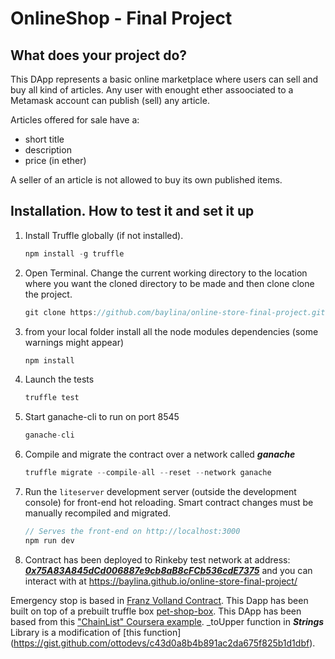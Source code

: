 # OnlineShop - Final Project

## What does your project do?
This DApp represents a basic online marketplace where users can sell and buy all kind of articles. Any user with enought ether assoociated to a Metamask account can publish (sell) any article.

Articles offered for sale have a:
- short title
- description
- price (in ether)

A seller of an article is not allowed to buy its own published items.


## Installation. How to test it and set it up

1. Install Truffle globally (if not installed).
    ```javascript
    npm install -g truffle
    ```
2. Open Terminal. Change the current working directory to the location where you want the cloned directory to be made and then clone clone the project.
    ```javascript
    git clone https://github.com/baylina/online-store-final-project.git
    ```
3. from your local folder install all the node modules dependencies (some warnings might appear)
    ```javascript
    npm install
    ```
4. Launch the tests
    ```javascript
    truffle test
    ```
5. Start ganache-cli to run on port 8545
    ```javascript
    ganache-cli
    ```
6. Compile and migrate the contract over a network called ***ganache***
    ```javascript
    truffle migrate --compile-all --reset --network ganache
    ```
7. Run the `liteserver` development server (outside the development console) for front-end hot reloading. Smart contract changes must be manually recompiled and migrated.
    ```javascript
    // Serves the front-end on http://localhost:3000
    npm run dev
    ```
8. Contract has been deployed to Rinkeby test network at address: [***0x75A83A845dCd006887e9cb8aB8cFCb536cdE7375***](https://rinkeby.etherscan.io/address/0x75a83a845dcd006887e9cb8ab8cfcb536cde7375) and you can interact with at
https://baylina.github.io/online-store-final-project/





Emergency stop is based in [Franz Volland  Contract](https://fravoll.github.io/solidity-patterns/emergency_stop.html).
This Dapp has been built on top of a prebuilt truffle box [pet-shop-box](https://github.com/truffle-box/pet-shop-box).
This DApp has been based from this ["ChainList" Coursera example](https://www.udemy.com/getting-started-with-ethereum-solidity-development/).
_toUpper function in ***Strings*** Library is a modification of [this function]
(https://gist.github.com/ottodevs/c43d0a8b4b891ac2da675f825b1d1dbf).
